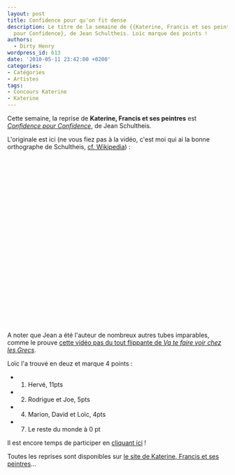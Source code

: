 ```yaml
---
layout: post
title: Confidence pour qu'on fit dense
description: Le titre de la semaine de {{Katerine, Francis et ses peintres}} est {Confidence
  pour Confidence}, de Jean Schultheis. Loïc marque des points !
authors:
  - Dirty Henry
wordpress_id: 613
date: '2010-05-11 23:42:00 +0200'
categories:
- Catégories
- Artistes
tags:
- Concours Katerine
- Katerine
---
```

Cette semaine, la reprise de __Katerine, Francis et ses peintres__ est [*Confidence pour Confidence*](http://www.katerinefrancisetsespeintres.com/19.html), de Jean Schultheis.

L'originale est ici (ne vous fiez pas à la vidéo, c'est moi qui ai la bonne orthographe de Schultheis, [cf. Wikipedia](http://fr.wikipedia.org/wiki/Jean_Schultheis)) :

<object width="480" height="385"><param name="movie" value="http://www.youtube.com/v/nqAp8B50CeM&hl=fr_FR&fs=1&"></param><param name="allowFullScreen" value="true"></param><param name="allowscriptaccess" value="always"></param><embed src="http://www.youtube.com/v/nqAp8B50CeM&hl=fr_FR&fs=1&" type="application/x-shockwave-flash" allowscriptaccess="always" allowfullscreen="true" width="480" height="385"></embed></object>

A noter que Jean a été l'auteur de nombreux autres tubes imparables, comme le prouve [cette vidéo pas du tout flippante de *Va te faire voir chez les Grecs*](http://www.dailymotion.com/video/x8t56o_jean-schultheis-va-te-faire-voir-ch_music).

Loïc l'a trouvé en deuz et marque 4 points :

- 1. Hervé, 11pts
- 2. Rodrigue et Joe, 5pts
- 4. Marion, David et Loïc, 4pts
- 7. Le reste du monde à 0 pt

Il est encore temps de participer en [cliquant ici](569) !

Toutes les reprises sont disponibles sur [le site de Katerine, Francis et ses peintres](http://www.katerinefrancisetsespeintres.com/)...

